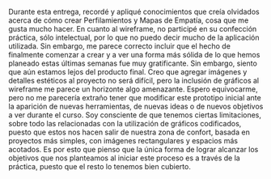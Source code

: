 Durante esta entrega, recordé y apliqué conocimientos que creía olvidados acerca de cómo crear Perfilamientos y Mapas de Empatía, cosa que me gusta mucho hacer. En cuanto al wireframe, no participé en su confección práctica, sólo intelectual, por lo que no puedo decir mucho de la aplicación utilizada. Sin embargo, me parece correcto incluir que el hecho de finalmente comenzar a crear y a ver una forma más sólida de lo que hemos planeado estas últimas semanas fue muy gratificante.
Sin embargo, siento que aún estamos lejos del producto final. Creo que agregar imágenes y detalles estéticos al proyecto no será difícil, pero la inclusión de gráficos al wireframe me parece un horizonte algo amenazante. Espero equivocarme, pero no me parecería extraño tener que modificar este prototipo inicial ante la aparición de nuevas herramientas, de nuevas ideas o de nuevos objetivos a ver durante el curso.
Soy consciente de que tenemos ciertas limitaciones, sobre todo las relacionadas con la utilización de gráficos codificados, puesto que estos nos hacen salir de nuestra zona de confort, basada en proyectos más simples, con imágenes rectangulares y espacios más acotados. Es por esto que pienso que la única forma de lograr alcanzar los objetivos que nos planteamos al iniciar este proceso es a través de la práctica, puesto que el resto lo tenemos bien cubierto.
